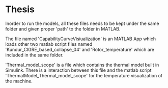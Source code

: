 # Thesis
Inorder to run the models, all these files needs to be kept under the same folder and given proper 'path' to the folder in MATLAB. 

The file named 'CapabilityCurveVisiualization' is an MATLAB App which loads other two matlab script files named 'Kundur_CIGRE_based_collapse_04' and 'Rotor_temperature' which are included in the same folder.

'Thermal_model_scope' is a file which contains the thermal model built in Simulink. There is a interaction between this file and the matlab script 'ThermalModel_Thermal_model_scope' for the temperature visualization of the machine.
